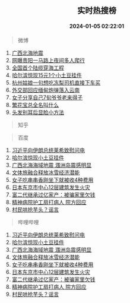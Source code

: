 <div align="center"><h2>实时热搜榜</h2><h4>2024-01-05 02:22:01</h4></div>

> 微博  

1. [广西北海地震](https://s.weibo.com/weibo?q=%23%E5%B9%BF%E8%A5%BF%E5%8C%97%E6%B5%B7%E5%9C%B0%E9%9C%87%23&t=31&band_rank=1&Refer=top)<br />
2. [网曝贵阳一马路上夜间多人爬行](https://s.weibo.com/weibo?q=%23%E7%BD%91%E6%9B%9D%E8%B4%B5%E9%98%B3%E4%B8%80%E9%A9%AC%E8%B7%AF%E4%B8%8A%E5%A4%9C%E9%97%B4%E5%A4%9A%E4%BA%BA%E7%88%AC%E8%A1%8C%23&t=31&band_rank=2&Refer=top)<br />
3. [全国首个陆缆穿海工程](https://s.weibo.com/weibo?q=%23%E5%85%A8%E5%9B%BD%E9%A6%96%E4%B8%AA%E9%99%86%E7%BC%86%E7%A9%BF%E6%B5%B7%E5%B7%A5%E7%A8%8B%23&t=31&band_rank=3&Refer=top)<br />
4. [哈尔滨惊现15元1个小土豆挂件](https://s.weibo.com/weibo?q=%23%E5%93%88%E5%B0%94%E6%BB%A8%E6%83%8A%E7%8E%B015%E5%85%831%E4%B8%AA%E5%B0%8F%E5%9C%9F%E8%B1%86%E6%8C%82%E4%BB%B6%23&t=31&band_rank=4&Refer=top)<br />
5. [杭州姑娘一句想吃冻梨司机直接下车买](https://s.weibo.com/weibo?q=%23%E6%9D%AD%E5%B7%9E%E5%A7%91%E5%A8%98%E4%B8%80%E5%8F%A5%E6%83%B3%E5%90%83%E5%86%BB%E6%A2%A8%E5%8F%B8%E6%9C%BA%E7%9B%B4%E6%8E%A5%E4%B8%8B%E8%BD%A6%E4%B9%B0%23&t=31&band_rank=5&Refer=top)<br />
6. [外交部回应缅甸炮弹落入云南](https://s.weibo.com/weibo?q=%23%E5%A4%96%E4%BA%A4%E9%83%A8%E5%9B%9E%E5%BA%94%E7%BC%85%E7%94%B8%E7%82%AE%E5%BC%B9%E8%90%BD%E5%85%A5%E4%BA%91%E5%8D%97%23&t=31&band_rank=6&Refer=top)<br />
7. [女子分享自己7旬爷爷老来得子](https://s.weibo.com/weibo?q=%23%E5%A5%B3%E5%AD%90%E5%88%86%E4%BA%AB%E8%87%AA%E5%B7%B17%E6%97%AC%E7%88%B7%E7%88%B7%E8%80%81%E6%9D%A5%E5%BE%97%E5%AD%90%23&t=31&band_rank=7&Refer=top)<br />
8. [繁花宝总全名叫什么](https://s.weibo.com/weibo?q=%E7%B9%81%E8%8A%B1%E5%AE%9D%E6%80%BB%E5%85%A8%E5%90%8D%E5%8F%AB%E4%BB%80%E4%B9%88&t=31&band_rank=8&Refer=top)<br />
9. [头发别耳后显脸小方法](https://s.weibo.com/weibo?q=%E5%A4%B4%E5%8F%91%E5%88%AB%E8%80%B3%E5%90%8E%E6%98%BE%E8%84%B8%E5%B0%8F%E6%96%B9%E6%B3%95&t=31&band_rank=9&Refer=top)<br />

> 知乎  


> 百度  

1. [习近平向伊朗总统莱希致慰问电](https://www.baidu.com/s?wd=%E4%B9%A0%E8%BF%91%E5%B9%B3%E5%90%91%E4%BC%8A%E6%9C%97%E6%80%BB%E7%BB%9F%E8%8E%B1%E5%B8%8C%E8%87%B4%E6%85%B0%E9%97%AE%E7%94%B5&sa=fyb_news&rsv_dl=fyb_news)<br />
2. [哈尔滨惊现小土豆挂件](https://www.baidu.com/s?wd=%E5%93%88%E5%B0%94%E6%BB%A8%E6%83%8A%E7%8E%B0%E5%B0%8F%E5%9C%9F%E8%B1%86%E6%8C%82%E4%BB%B6&sa=fyb_news&rsv_dl=fyb_news)<br />
3. [广西北海海域地震 涠洲岛震感明显](https://www.baidu.com/s?wd=%E5%B9%BF%E8%A5%BF%E5%8C%97%E6%B5%B7%E6%B5%B7%E5%9F%9F%E5%9C%B0%E9%9C%87+%E6%B6%A0%E6%B4%B2%E5%B2%9B%E9%9C%87%E6%84%9F%E6%98%8E%E6%98%BE&sa=fyb_news&rsv_dl=fyb_news)<br />
4. [文体旅融合释放冰雪经济潜能](https://www.baidu.com/s?wd=%E6%96%87%E4%BD%93%E6%97%85%E8%9E%8D%E5%90%88%E9%87%8A%E6%94%BE%E5%86%B0%E9%9B%AA%E7%BB%8F%E6%B5%8E%E6%BD%9C%E8%83%BD&sa=fyb_news&rsv_dl=fyb_news)<br />
5. [女子吃串串香刚坐下就被收4种费用](https://www.baidu.com/s?wd=%E5%A5%B3%E5%AD%90%E5%90%83%E4%B8%B2%E4%B8%B2%E9%A6%99%E5%88%9A%E5%9D%90%E4%B8%8B%E5%B0%B1%E8%A2%AB%E6%94%B64%E7%A7%8D%E8%B4%B9%E7%94%A8&sa=fyb_news&rsv_dl=fyb_news)<br />
6. [日本东京市中心12层建筑发生火灾](https://www.baidu.com/s?wd=%E6%97%A5%E6%9C%AC%E4%B8%9C%E4%BA%AC%E5%B8%82%E4%B8%AD%E5%BF%8312%E5%B1%82%E5%BB%BA%E7%AD%91%E5%8F%91%E7%94%9F%E7%81%AB%E7%81%BE&sa=fyb_news&rsv_dl=fyb_news)<br />
7. [富二代继承过亿家产：被骗家里欠钱](https://www.baidu.com/s?wd=%E5%AF%8C%E4%BA%8C%E4%BB%A3%E7%BB%A7%E6%89%BF%E8%BF%87%E4%BA%BF%E5%AE%B6%E4%BA%A7%EF%BC%9A%E8%A2%AB%E9%AA%97%E5%AE%B6%E9%87%8C%E6%AC%A0%E9%92%B1&sa=fyb_news&rsv_dl=fyb_news)<br />
8. [精神病院护工扇打病人 院方回应](https://www.baidu.com/s?wd=%E7%B2%BE%E7%A5%9E%E7%97%85%E9%99%A2%E6%8A%A4%E5%B7%A5%E6%89%87%E6%89%93%E7%97%85%E4%BA%BA+%E9%99%A2%E6%96%B9%E5%9B%9E%E5%BA%94&sa=fyb_news&rsv_dl=fyb_news)<br />
9. [村民哄抢芋头？谣言](https://www.baidu.com/s?wd=%E6%9D%91%E6%B0%91%E5%93%84%E6%8A%A2%E8%8A%8B%E5%A4%B4%EF%BC%9F%E8%B0%A3%E8%A8%80&sa=fyb_news&rsv_dl=fyb_news)<br />

> 哔哩哔哩  

1. [习近平向伊朗总统莱希致慰问电](https://www.baidu.com/s?wd=%E4%B9%A0%E8%BF%91%E5%B9%B3%E5%90%91%E4%BC%8A%E6%9C%97%E6%80%BB%E7%BB%9F%E8%8E%B1%E5%B8%8C%E8%87%B4%E6%85%B0%E9%97%AE%E7%94%B5&sa=fyb_news&rsv_dl=fyb_news)<br />
2. [哈尔滨惊现小土豆挂件](https://www.baidu.com/s?wd=%E5%93%88%E5%B0%94%E6%BB%A8%E6%83%8A%E7%8E%B0%E5%B0%8F%E5%9C%9F%E8%B1%86%E6%8C%82%E4%BB%B6&sa=fyb_news&rsv_dl=fyb_news)<br />
3. [广西北海海域地震 涠洲岛震感明显](https://www.baidu.com/s?wd=%E5%B9%BF%E8%A5%BF%E5%8C%97%E6%B5%B7%E6%B5%B7%E5%9F%9F%E5%9C%B0%E9%9C%87+%E6%B6%A0%E6%B4%B2%E5%B2%9B%E9%9C%87%E6%84%9F%E6%98%8E%E6%98%BE&sa=fyb_news&rsv_dl=fyb_news)<br />
4. [文体旅融合释放冰雪经济潜能](https://www.baidu.com/s?wd=%E6%96%87%E4%BD%93%E6%97%85%E8%9E%8D%E5%90%88%E9%87%8A%E6%94%BE%E5%86%B0%E9%9B%AA%E7%BB%8F%E6%B5%8E%E6%BD%9C%E8%83%BD&sa=fyb_news&rsv_dl=fyb_news)<br />
5. [女子吃串串香刚坐下就被收4种费用](https://www.baidu.com/s?wd=%E5%A5%B3%E5%AD%90%E5%90%83%E4%B8%B2%E4%B8%B2%E9%A6%99%E5%88%9A%E5%9D%90%E4%B8%8B%E5%B0%B1%E8%A2%AB%E6%94%B64%E7%A7%8D%E8%B4%B9%E7%94%A8&sa=fyb_news&rsv_dl=fyb_news)<br />
6. [日本东京市中心12层建筑发生火灾](https://www.baidu.com/s?wd=%E6%97%A5%E6%9C%AC%E4%B8%9C%E4%BA%AC%E5%B8%82%E4%B8%AD%E5%BF%8312%E5%B1%82%E5%BB%BA%E7%AD%91%E5%8F%91%E7%94%9F%E7%81%AB%E7%81%BE&sa=fyb_news&rsv_dl=fyb_news)<br />
7. [富二代继承过亿家产：被骗家里欠钱](https://www.baidu.com/s?wd=%E5%AF%8C%E4%BA%8C%E4%BB%A3%E7%BB%A7%E6%89%BF%E8%BF%87%E4%BA%BF%E5%AE%B6%E4%BA%A7%EF%BC%9A%E8%A2%AB%E9%AA%97%E5%AE%B6%E9%87%8C%E6%AC%A0%E9%92%B1&sa=fyb_news&rsv_dl=fyb_news)<br />
8. [精神病院护工扇打病人 院方回应](https://www.baidu.com/s?wd=%E7%B2%BE%E7%A5%9E%E7%97%85%E9%99%A2%E6%8A%A4%E5%B7%A5%E6%89%87%E6%89%93%E7%97%85%E4%BA%BA+%E9%99%A2%E6%96%B9%E5%9B%9E%E5%BA%94&sa=fyb_news&rsv_dl=fyb_news)<br />
9. [村民哄抢芋头？谣言](https://www.baidu.com/s?wd=%E6%9D%91%E6%B0%91%E5%93%84%E6%8A%A2%E8%8A%8B%E5%A4%B4%EF%BC%9F%E8%B0%A3%E8%A8%80&sa=fyb_news&rsv_dl=fyb_news)<br />
